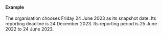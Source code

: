 ####  Example

The organisation chooses Friday 24 June 2023 as its snapshot date. Its
reporting deadline is 24 December 2023. Its reporting period is 25 June 2022
to 24 June 2023.
